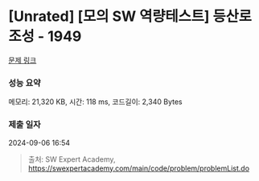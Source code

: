 # [Unrated] [모의 SW 역량테스트] 등산로 조성 - 1949 

[문제 링크](https://swexpertacademy.com/main/code/problem/problemDetail.do?contestProbId=AV5PoOKKAPIDFAUq) 

### 성능 요약

메모리: 21,320 KB, 시간: 118 ms, 코드길이: 2,340 Bytes

### 제출 일자

2024-09-06 16:54



> 출처: SW Expert Academy, https://swexpertacademy.com/main/code/problem/problemList.do